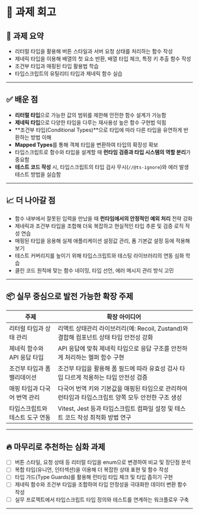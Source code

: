 # 📝 과제 회고

## 📌 과제 요약

- 리터럴 타입을 활용해 버튼 스타일과 서버 요청 상태를 처리하는 함수 작성
- 제네릭 타입을 이용해 배열의 첫 요소 반환, 배열 타입 체크, 특정 키 추출 함수 작성
- 조건부 타입과 매핑된 타입 활용법 학습
- 타입스크립트의 유틸리티 타입과 제네릭 함수 실습

---

## ✅ 배운 점

- **리터럴 타입**으로 가능한 값의 범위를 제한해 안전한 함수 설계가 가능함
- **제네릭 타입**으로 다양한 타입을 다루는 재사용성 높은 함수 구현법 익힘
- **조건부 타입(Conditional Types)**으로 타입에 따라 다른 타입을 유연하게 반환하는 방법 이해
- **Mapped Types**를 통해 객체 타입을 변환하여 타입의 확장성 확보
- 타입스크립트로 함수와 타입을 설계할 때 **런타임 검증과 타입 시스템의 역할 분리**가 중요함
- **테스트 코드 작성** 시, 타입스크립트의 타입 검사 무시(`//@ts-ignore`)와 에러 발생 테스트 방법을 실습함

---

## 📈 더 나아갈 점

- 함수 내부에서 잘못된 입력을 만났을 때 **런타임에서의 안정적인 예외 처리** 전략 강화
- 제네릭과 조건부 타입을 조합해 더욱 복잡하고 현실적인 타입 추론 및 검증 로직 작성 연습
- 매핑된 타입을 응용해 실제 애플리케이션 설정값 관리, 폼 기본값 설정 등에 적용해보기
- 테스트 커버리지를 높이기 위해 타입스크립트와 테스팅 라이브러리의 연동 심화 학습
- 클린 코드 원칙에 맞는 함수 네이밍, 타입 선언, 에러 메시지 관리 방식 고민

---

## 📦 실무 중심으로 발전 가능한 확장 주제

| 주제                            | 확장 아이디어                                                                                       |
| ------------------------------- | --------------------------------------------------------------------------------------------------- |
| 리터럴 타입과 상태 관리         | 리액트 상태관리 라이브러리(예: Recoil, Zustand)와 결합해 컴포넌트 상태 타입 안전성 강화             |
| 제네릭 함수와 API 응답 타입     | API 응답에 맞춰 제네릭 타입으로 응답 구조를 안전하게 처리하는 헬퍼 함수 구현                        |
| 조건부 타입과 폼 밸리데이션     | 조건부 타입을 활용해 폼 필드에 따라 유효성 검사 타입 다르게 적용하는 타입 안전성 검증               |
| 매핑 타입과 다국어 번역 관리    | 다국어 번역 키와 기본값을 매핑된 타입으로 관리하여 런타임과 타입스크립트 양쪽 모두 안전한 구조 생성 |
| 타입스크립트와 테스트 도구 연동 | Vitest, Jest 등과 타입스크립트 컴파일 설정 및 테스트 코드 작성 최적화 방법 연구                     |

---

## 🔥 마무리로 추천하는 심화 과제

- [ ] 버튼 스타일, 요청 상태 등 리터럴 타입을 enum으로 변경하여 비교 및 장단점 분석
- [ ] 복합 타입(유니언, 인터섹션)을 이용해 더 복잡한 상태 표현 및 함수 작성
- [ ] 타입 가드(Type Guards)를 활용해 런타임 타입 체크 및 타입 좁히기 구현
- [ ] 제네릭 함수와 조건부 타입을 조합하여 타입 안정성을 극대화한 데이터 변환 함수 작성
- [ ] 실무 프로젝트에서 타입스크립트 타입 정의와 테스트를 연계하는 워크플로우 구축

---
